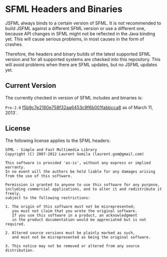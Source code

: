 SFML Headers and Binaries
=========================
JSFML always binds to a certain version of SFML. It is *not* recommended to build JSFML against a different SFML version or use a different one, because API changes in SFML might not be reflected in the Java binding yet. This will cause serious problems, in most causes in the form of crashes.

Therefore, the headers and binary builds of the latest supported SFML version and for all supported systems are checked into this repository. This will avoid problems when there are SFML updates, but no JSFML updates yet.


Current Version
---------------
The currently checked in version of SFML includes and binaries is:

`Pre-2.0` [f5b9c7e2160e758f32aa6453c9f6b001fabbcca8](https://github.com/LaurentGomila/SFML/commit/f5b9c7e2160e758f32aa6453c9f6b001fabbcca8) as of March 11, 2013`.

License
-------
The following license applies to the SFML headers:

	SFML - Simple and Fast Multimedia Library
	Copyright (C) 2007-2012 Laurent Gomila (laurent.gom@gmail.com)

	This software is provided 'as-is', without any express or implied warranty.
	In no event will the authors be held liable for any damages arising from the use of this software.

	Permission is granted to anyone to use this software for any purpose,
	including commercial applications, and to alter it and redistribute it freely,
	subject to the following restrictions:

	1. The origin of this software must not be misrepresented;
	   you must not claim that you wrote the original software.
	   If you use this software in a product, an acknowledgment
	   in the product documentation would be appreciated but is not required.

	2. Altered source versions must be plainly marked as such,
	   and must not be misrepresented as being the original software.

	3. This notice may not be removed or altered from any source distribution.